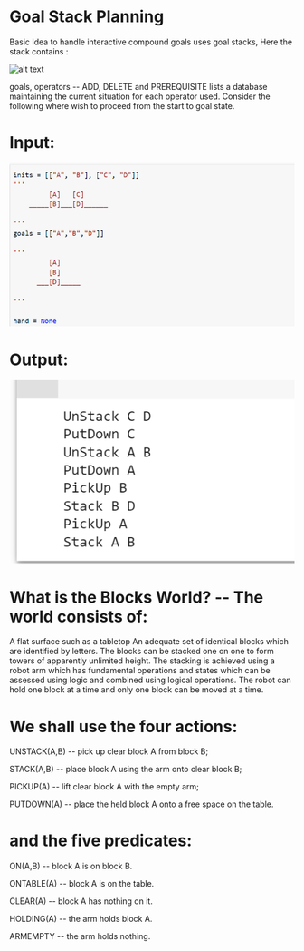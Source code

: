 # Goal Stack Planning
Basic Idea to handle interactive compound goals uses goal stacks, Here the stack contains :

![alt text](https://users.cs.cf.ac.uk/Dave.Marshall/AI2/GSP.gif)

goals,
operators -- ADD, DELETE and PREREQUISITE lists
a database maintaining the current situation for each operator used.
Consider the following where wish to proceed from the start to goal state.

# Input:



![Test Image 1](img1.PNG)


# Output:

![Test Image 2](img2.PNG)


# What is the Blocks World? -- The world consists of:

A flat surface such as a tabletop
An adequate set of identical blocks which are identified by letters.
The blocks can be stacked one on one to form towers of apparently unlimited height.
The stacking is achieved using a robot arm which has fundamental operations and states which can be assessed using logic and combined using logical operations.
The robot can hold one block at a time and only one block can be moved at a time.

# We shall use the four actions:

UNSTACK(A,B)
-- pick up clear block A from block B;

STACK(A,B)
-- place block A using the arm onto clear block B;

PICKUP(A)
-- lift clear block A with the empty arm;

PUTDOWN(A)
-- place the held block A onto a free space on the table.

# and the five predicates:

ON(A,B)
-- block A is on block B.

ONTABLE(A)
-- block A is on the table.

CLEAR(A)
-- block A has nothing on it.

HOLDING(A)
-- the arm holds block A.

ARMEMPTY
-- the arm holds nothing.
